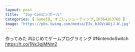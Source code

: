 ```yaml
---
layout: post
title:  "Joy-Conピンボール"
categories: [ GameID, すごい,シューティング,ID364263766 ]
image: "https://pbs.twimg.com/media/E3x_bJOVcAUjJ-W.jpg"
---
```

作ってみた #はじめてゲームプログラミング #NintendoSwitch https://t.co/1Nx3gjMNm2
